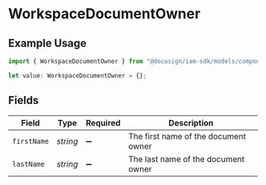 # WorkspaceDocumentOwner

## Example Usage

```typescript
import { WorkspaceDocumentOwner } from "@docusign/iam-sdk/models/components";

let value: WorkspaceDocumentOwner = {};
```

## Fields

| Field                                | Type                                 | Required                             | Description                          |
| ------------------------------------ | ------------------------------------ | ------------------------------------ | ------------------------------------ |
| `firstName`                          | *string*                             | :heavy_minus_sign:                   | The first name of the document owner |
| `lastName`                           | *string*                             | :heavy_minus_sign:                   | The last name of the document owner  |
